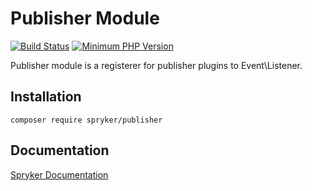 # Publisher Module
[![Build Status](https://travis-ci.org/spryker/publisher.svg)](https://travis-ci.org/spryker/publisher)
[![Minimum PHP Version](https://img.shields.io/badge/php-%3E%3D%207.3-8892BF.svg)](https://php.net/)

Publisher module is a registerer for publisher plugins to Event\Listener.

## Installation

```
composer require spryker/publisher
```

## Documentation

[Spryker Documentation](https://documentation.spryker.com/module_guide/overview.htm)
